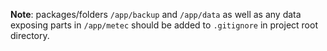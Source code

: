 **Note**: packages/folders `/app/backup` and `/app/data` as well as any data exposing parts in `/app/metec` should be added to `.gitignore` in project root directory.